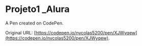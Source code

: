 # Projeto1 _Alura

A Pen created on CodePen.

Original URL: [https://codepen.io/nycolas5200/pen/XJWyqew](https://codepen.io/nycolas5200/pen/XJWyqew).

